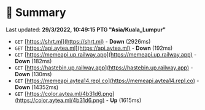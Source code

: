 # 📖 Summary
Last updated: **29/3/2022, 10:49:15 PTG "Asia/Kuala_Lumpur"**

- `GET` [https://shrt.ml](https://shrt.ml) - **Down** (2926ms)
- `GET` [https://api.aytea.ml](https://api.aytea.ml) - **Down** (192ms)
- `GET` [https://memeapi.up.railway.app](https://memeapi.up.railway.app) - **Down** (182ms)
- `GET` [https://hastebin.up.railway.app](https://hastebin.up.railway.app) - **Down** (130ms)
- `GET` [https://memeapi.aytea14.repl.co](https://memeapi.aytea14.repl.co) - **Down** (14352ms)
- `GET` [https://color.aytea.ml/4b31d6.png](https://color.aytea.ml/4b31d6.png) - **Up** (1615ms)
